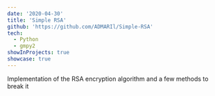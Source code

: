 ```yaml
---
date: '2020-04-30'
title: 'Simple RSA'
github: 'https://github.com/ADMARIl/Simple-RSA'
tech:
  - Python
  - gmpy2
showInProjects: true
showcase: true
---
```


Implementation of the RSA encryption algorithm and a few methods to break it
